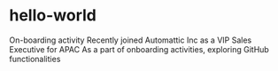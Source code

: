 # hello-world
On-boarding activity
Recently joined Automattic Inc as a VIP Sales Executive for APAC
As a part of onboarding activities, exploring GitHub functionalities 
